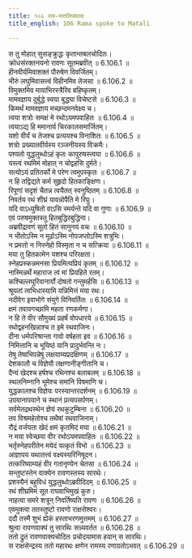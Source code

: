 ```yaml
---
title: १०६ राम-मातलिसंवादः
title_english: 106 Rama spoke to Matali

---
```

<div class="audioEmbed"  caption="श्रीराम-हरिसीताराममूर्ति-घनपाठिभ्यां वचनम्" src="https://archive.org/download/Ramayana-recitation-Sriram-harisItArAmamUrti-Ghanapaati-v2/Kanda_6/Kanda_6_YK-106-Rama_spoke_to_Matali_0.mp3"></div>

स तु मोहात् सुसङ्क्रुद्धः कृतान्तबलचोदितः।  
क्रोधसंरक्तनयनो रावणः सूतमब्रवीत् ॥ 6.106.1 ॥   
हीनवीर्यमिवाशक्तं पौरुषेण विवर्जितम्।  
भीरुं लघुमिवासत्त्वं विहीनमिव तेजसा ॥ 6.106.2 ॥   
विमुक्तमिव मायाभिरस्त्रैरिव बहिष्कृतम्।  
मामवज्ञाय दुर्बुद्धे स्वया बुद्ध्या विचेष्टसे ॥ 6.106.3 ॥   
किमर्थं मामवज्ञाय मच्छन्दमनवेक्ष्य च।  
त्वया शत्रोः समक्षं मे रथोऽयमपवाहितः ॥ 6.106.4 ॥   
त्वयाऽद्य हि ममानार्य चिरकालसमार्जितम्।  
यशो वीर्यं च तेजश्च प्रत्ययश्च विनाशितः ॥ 6.106.5 ॥   
शत्रोः प्रख्यातवीर्यस्य रञ्जनीयस्य विक्रमैः।  
पश्यतो युद्धलुब्धोऽहं कृतः कापुरुषस्त्वया ॥ 6.106.6 ॥   
यस्त्वं रथमिमं मोहात् न चोद्वहसि दुर्मते।  
सत्योऽयं प्रतितर्को मे परेण त्वमुपस्कृतः ॥ 6.106.7 ॥   
न हि तद्विद्यते कर्म सुहृदो हितकाङ्क्षिणः।  
रिपूणां सदृशं चैतन्न त्वयैतत् स्वनुष्ठितम् ॥ 6.106.8 ॥   
निवर्तय रथं शीघ्रं यावन्नोपैति मे रिपुः।  
यदि वाऽध्युषितो वाऽसि स्मर्यन्ते यदि वा गुणाः ॥ 6.106.9 ॥   
एवं परुषमुक्तस्तु हितबुद्धिरबुद्धिना।  
अब्रवीद्रावणं सूतो हितं सानुनयं वचः ॥ 6.106.10 ॥   
न भीतोऽस्मि न मूढोऽस्मि नोपजप्तोऽस्मि शत्रुभिः।  
न प्रमत्तो न निस्नेहो विस्मृता न च सत्क्रिया ॥ 6.106.11 ॥   
मया तु हितकामेन यशश्च परिरक्षता।  
स्नेहप्रस्कन्नमनसा प्रियमित्यप्रियं कृतम् ॥ 6.106.12 ॥   
नास्मिन्नर्थे महाराज त्वं मां प्रियहिते रतम्।  
कश्चिल्लघुरिवानार्यो दोषतो गन्तुमर्हसि ॥ 6.106.13 ॥   
श्रूयतां त्वभिधास्यामि यन्निमित्तं मया रथः।  
नदीवेग इवाभोगे संयुगे विनिवर्तितः ॥ 6.106.14 ॥   
क्षमं तवावगच्छामि महता रणकर्मणा।  
न हि ते वीर सौमुख्यं प्रहर्षं वोपधारये ॥ 6.106.15 ॥   
रथोद्वहनखिन्नाश्च त इमे रथवाजिनः।  
दीना धर्मपरिश्रान्ता गावो वर्षहता इव ॥ 6.106.16 ॥   
निमित्तानि च भूयिष्ठं यानि प्रादुर्भवन्ति नः।  
तेषु तेष्वभिपन्नेषु लक्षयाम्यप्रदक्षिणम् ॥ 6.106.17 ॥   
देशकालौ च विज्ञेयौ लक्षणानीङ्गीतानि च।  
दैन्यं खेदश्च हर्षश्च रथिनश्च बलाबलम् ॥ 6.106.18 ॥   
स्थलनिम्नानि भूमेश्च समानि विषमाणि च।  
युद्धकालश्च विज्ञेयः परस्यान्तरदर्शनम् ॥ 6.106.19 ॥   
उपयानापयाने च स्थानं प्रत्यपसर्पणम्।  
सर्वमेतद्रथस्थेन ज्ञेयं रथकुटुम्बिना ॥ 6.106.20 ॥   
तव विश्रमहेतोश्च तथैषां रथवाजिनाम्।  
रौद्रं वर्जयता खेदं क्षमं कृतमिदं मया ॥ 6.106.21 ॥   
न मया स्वेच्छया वीर रथोऽयमपवाहितः ॥ 6.106.22 ॥   
भर्तृस्नेहपरीतेन मयेदं यत्कृतं विभो ॥ 6.106.23 ॥   
आज्ञापय यथातत्त्वं वक्ष्यस्यरिनिषूदन।  
तत्करिष्याम्यहं वीर गतानृण्येन चेतसा ॥ 6.106.24 ॥   
सन्तुष्टस्तेन वाक्येन रावणस्तस्य सारथेः।  
प्रशस्यैनं बहुविधं युद्धलुब्धोऽब्रवीदिदम् ॥ 6.106.25 ॥   
रथं शीघ्रमिमं सूत राघवाभिमुखं कुरु।  
नाहत्वा समरे शत्रून् निवर्तिष्यति रावणः ॥ 6.106.26 ॥   
एवमुक्त्वा ततस्तुष्टो रावणो राक्षसेश्वरः।  
ददौ तस्मै शुभं ह्येकं हस्ताभरणमुत्तमम् ॥ 6.106.27 ॥   
श्रुत्वा रावणवाक्यं तु सारथिः सन्न्यवर्तत ॥ 6.106.28 ॥   
ततो द्रुतं रावणवाक्यचोदितः प्रचोदयामास हयान् स सारथिः।  
स राक्षसेन्द्रस्य ततो महारथः क्षणेन रामस्य रणाग्रतोऽभवत् ॥ 6.106.29 ॥   